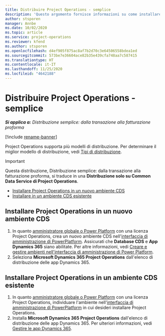 ```yaml
---
title: Distribuire Project Operations - semplice
description: 'Questo argomento fornisce informazioni su come installare la distribuzione semplice di Project Operations: dalla transazione alla fatturazione proforma.'
author: stsporen
manager: Annbe
ms.date: 10/02/2020
ms.topic: article
ms.service: project-operations
ms.reviewer: kfend
ms.author: stsporen
ms.openlocfilehash: d4ef905f875ac8af7b2d70c3e64506558bdea1ed
ms.sourcegitcommit: 573be7e36604ace82b35e439cfa748aa7c587415
ms.translationtype: HT
ms.contentlocale: it-IT
ms.lasthandoff: 11/25/2020
ms.locfileid: "4642188"
---
```

# <a name="deploy-project-operations---lite"></a>Distribuire Project Operations - semplice

_**Si applica a:** Distribuzione semplice: dalla transazione alla fatturazione proforma_

[!include [rename-banner](~/includes/cc-data-platform-banner.md)]

Project Operations supporta più modelli di distribuzione. Per determinare il miglior modello di distribuzione, vedi [Tipi di distribuzione](determine-deployment-type.md).


> [!IMPORTANT]
> Questa distribuzione, Distribuzione semplice: dalla transazione alla fatturazione proforma, si traduce in una **Distribuzione solo su Common Data Service di Project Operations**.

- [Installare Project Operations in un nuovo ambiente CDS](#new)
- [Installare in un ambiente CDS esistente](#existing)



## <a name="install-project-operations-to-a-new-cds-environment"></a><a name="new"></a>Installare Project Operations in un nuovo ambiente CDS

1. In quanto [amministratore globale o Power Platform](https://docs.microsoft.com/power-platform/admin/global-service-administrators-can-administer-without-license) con una licenza Project Operations, crea un nuovo ambiente CDS nell'[interfaccia di amministrazione di PowerPlatform](https://admin.powerplatform.com). Assicurati che **Database CDS** e **App Dynamics 365** siano abilitate. Per altre informazioni, vedi [Creare e gestire ambienti nell'interfaccia di amministrazione di Power Platform](https://docs.microsoft.com/power-platform/admin/create-environment#create-an-environment-in-the-power-platform-admin-center).
2. Seleziona **Microsoft Dynamics 365 Project Operations** dall'elenco di distribuzione delle app Dynamics 365.


## <a name="install-project-operations-to-an-existing-cds-environment"></a><a name="existing"></a>Installare Project Operations in un ambiente CDS esistente

1. In quanto [amministratore globale o Power Platform](https://docs.microsoft.com/power-platform/admin/global-service-administrators-can-administer-without-license) con una licenza Project Operations, individuare l'ambiente nell'[interfaccia di amministrazione di PowerPlatform](https://admin.powerplatform.com) in cui desideri installare Project Operations.
2. Installa **Microsoft Dynamics 365 Project Operations** dall'elenco di distribuzione delle app Dynamics 365. Per ulteriori informazioni, vedi [Gestire le app Dynamics 365](https://docs.microsoft.com/power-platform/admin/manage-apps).


